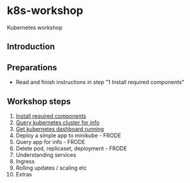 # k8s-workshop
Kubernetes workshop

## Introduction


## Preparations

- Read and finish instructions in step "1 Install required components"


## Workshop steps

1. [Install required components](./1-installation.md)
2. [Query kubernetes cluster for info](./2-kubernetes-cluster.md)
3. [Get kubernetes dashboard running](./3-kubernetes-dashboard.md)
4. Deploy a simple app to minikube - FRODE
5. Query app for info - FRODE
6. Delete pod, replicaset, deployment - FRODE
7. Understanding services
8. Ingress
9. Rolling updates / scaling etc
10. Extras 


